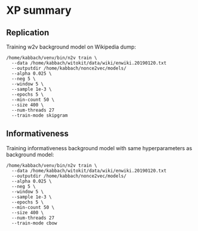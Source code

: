 # XP summary

## Replication
Training w2v background model on Wikipedia dump:
```
/home/kabbach/venv/bin/n2v train \
  --data /home/kabbach/witokit/data/wiki/enwiki.20190120.txt
  --outputdir /home/kabbach/nonce2vec/models/
  --alpha 0.025 \
  --neg 5 \
  --window 5 \
  --sample 1e-3 \
  --epochs 5 \
  --min-count 50 \
  --size 400 \
  --num-threads 27
  --train-mode skipgram
```

## Informativeness
Training informativeness background model with same hyperparameters as background model:
```
/home/kabbach/venv/bin/n2v train \
  --data /home/kabbach/witokit/data/wiki/enwiki.20190120.txt
  --outputdir /home/kabbach/nonce2vec/models/
  --alpha 0.025 \
  --neg 5 \
  --window 5 \
  --sample 1e-3 \
  --epochs 5 \
  --min-count 50 \
  --size 400 \
  --num-threads 27
  --train-mode cbow
```
